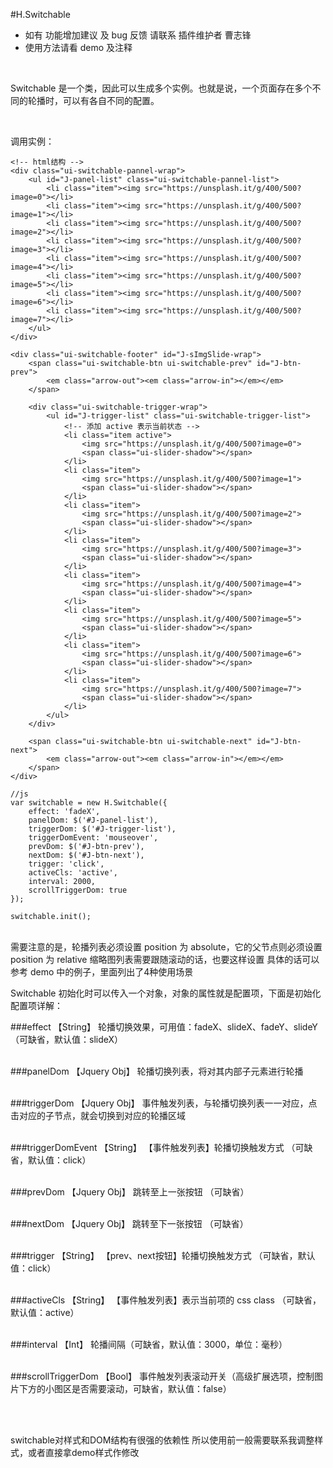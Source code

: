 #H.Switchable
* 如有 功能增加建议 及 bug 反馈 请联系 插件维护者 曹志锋  
* 使用方法请看 demo 及注释

<br />

Switchable 是一个类，因此可以生成多个实例。也就是说，一个页面存在多个不同的轮播时，可以有各自不同的配置。

<br />

调用实例：
```
<!-- html结构 -->
<div class="ui-switchable-pannel-wrap">
    <ul id="J-panel-list" class="ui-switchable-pannel-list">
        <li class="item"><img src="https://unsplash.it/g/400/500?image=0"></li>
        <li class="item"><img src="https://unsplash.it/g/400/500?image=1"></li>
        <li class="item"><img src="https://unsplash.it/g/400/500?image=2"></li>
        <li class="item"><img src="https://unsplash.it/g/400/500?image=3"></li>
        <li class="item"><img src="https://unsplash.it/g/400/500?image=4"></li>
        <li class="item"><img src="https://unsplash.it/g/400/500?image=5"></li>
        <li class="item"><img src="https://unsplash.it/g/400/500?image=6"></li>
        <li class="item"><img src="https://unsplash.it/g/400/500?image=7"></li>
    </ul>
</div>

<div class="ui-switchable-footer" id="J-sImgSlide-wrap">
    <span class="ui-switchable-btn ui-switchable-prev" id="J-btn-prev">
        <em class="arrow-out"><em class="arrow-in"></em></em>
    </span>

    <div class="ui-switchable-trigger-wrap">
        <ul id="J-trigger-list" class="ui-switchable-trigger-list">
            <!-- 添加 active 表示当前状态 -->
            <li class="item active">
                <img src="https://unsplash.it/g/400/500?image=0">
                <span class="ui-slider-shadow"></span>
            </li>
            <li class="item">
                <img src="https://unsplash.it/g/400/500?image=1">
                <span class="ui-slider-shadow"></span>
            </li>
            <li class="item">
                <img src="https://unsplash.it/g/400/500?image=2">
                <span class="ui-slider-shadow"></span>
            </li>
            <li class="item">
                <img src="https://unsplash.it/g/400/500?image=3">
                <span class="ui-slider-shadow"></span>
            </li>
            <li class="item">
                <img src="https://unsplash.it/g/400/500?image=4">
                <span class="ui-slider-shadow"></span>
            </li>
            <li class="item">
                <img src="https://unsplash.it/g/400/500?image=5">
                <span class="ui-slider-shadow"></span>
            </li>
            <li class="item">
                <img src="https://unsplash.it/g/400/500?image=6">
                <span class="ui-slider-shadow"></span>
            </li>
            <li class="item">
                <img src="https://unsplash.it/g/400/500?image=7">
                <span class="ui-slider-shadow"></span>
            </li>
        </ul>
    </div>

    <span class="ui-switchable-btn ui-switchable-next" id="J-btn-next">
        <em class="arrow-out"><em class="arrow-in"></em></em>
    </span>
</div>

//js
var switchable = new H.Switchable({
    effect: 'fadeX',
    panelDom: $('#J-panel-list'),
    triggerDom: $('#J-trigger-list'),
    triggerDomEvent: 'mouseover',
    prevDom: $('#J-btn-prev'),
    nextDom: $('#J-btn-next'),
    trigger: 'click',
    activeCls: 'active',
    interval: 2000,
    scrollTriggerDom: true
});

switchable.init();
```
<br />
需要注意的是，轮播列表必须设置 position 为 absolute，它的父节点则必须设置 position 为 relative
缩略图列表需要跟随滚动的话，也要这样设置
具体的话可以参考 demo 中的例子，里面列出了4种使用场景

<br />

Switchable 初始化时可以传入一个对象，对象的属性就是配置项，下面是初始化配置项详解：
  
###effect 【String】
轮播切换效果，可用值：fadeX、slideX、fadeY、slideY （可缺省，默认值：slideX）
<br /><br />

###panelDom 【Jquery Obj】
轮播切换列表，将对其内部子元素进行轮播
<br /><br />

###triggerDom 【Jquery Obj】
事件触发列表，与轮播切换列表一一对应，点击对应的子节点，就会切换到对应的轮播区域
<br /><br />

###triggerDomEvent 【String】
【事件触发列表】轮播切换触发方式 （可缺省，默认值：click）
<br /><br />

###prevDom 【Jquery Obj】
跳转至上一张按钮 （可缺省）
<br /><br />

###nextDom 【Jquery Obj】
跳转至下一张按钮 （可缺省）
<br /><br />

###trigger 【String】
【prev、next按钮】轮播切换触发方式 （可缺省，默认值：click）
<br /><br />

###activeCls 【String】
【事件触发列表】表示当前项的 css class （可缺省，默认值：active）
<br /><br />

###interval 【Int】
轮播间隔（可缺省，默认值：3000，单位：毫秒）
<br /><br />

###scrollTriggerDom 【Bool】
事件触发列表滚动开关（高级扩展选项，控制图片下方的小图区是否需要滚动，可缺省，默认值：false）
<br /><br />

<br />

switchable对样式和DOM结构有很强的依赖性
所以使用前一般需要联系我调整样式，或者直接拿demo样式作修改
